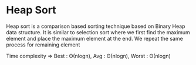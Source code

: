 # Heap Sort

Heap sort is a comparison based sorting technique based on Binary Heap data structure. It is similar to selection sort where we first find the maximum element and place the maximum element at the end. We repeat the same process for remaining element

Time complexity => Best : Θ(nlogn), Avg : Θ(nlogn), Worst : Θ(nlogn)

```bash

```